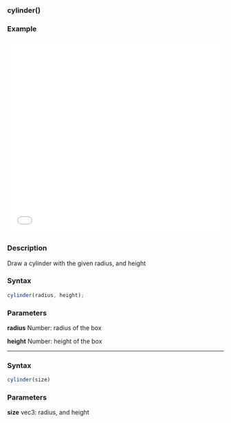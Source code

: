 ### cylinder()

### Example

<iframe width="100%" height="450px" src="/sculpture/-LuQncmwpLuxRI-5EAca?example=true&embed=true" frameborder="0"></iframe>

### Description
Draw a cylinder with the given radius, and height

### Syntax
```js
cylinder(radius, height);
```

### Parameters
**radius** Number: radius of the box

**height** Number: height of the box

---

### Syntax
```js
cylinder(size)
```

### Parameters
**size** vec3: radius, and height